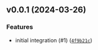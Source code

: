 ## v0.0.1 (2024-03-26)


### Features
* initial integration (#1) ([`4f9b21c`](https://github.com/casillas2/deadline-cloud-for-after-effects/commit/4f9b21c1984b573787378e7ab462c6c93120f219))



